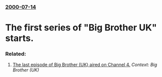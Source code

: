 ### [2000-07-14](/news/2000/07/14/index.md)

#  The first series of "Big Brother UK" starts.




### Related:

1. [The last episode of Big Brother (UK) aired on Channel 4.](/news/2010/09/10/the-last-episode-of-big-brother-uk-aired-on-channel-4.md) _Context: Big Brother (UK)_
